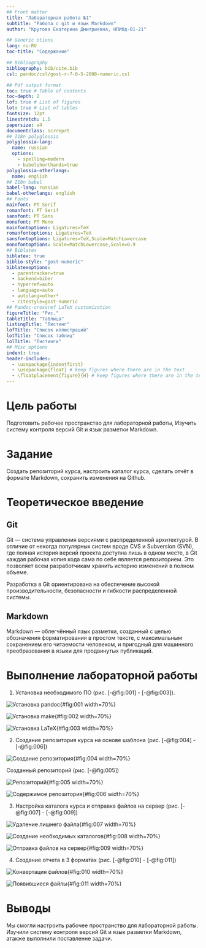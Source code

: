 ```yaml
---
## Front matter
title: "Лабораторная работа №1"
subtitle: "Работа с git и язык Markdown"
author: "Крутова Екатерина Дмитриевна, НПИбд-01-21"

## Generic otions
lang: ru-RU
toc-title: "Содержание"

## Bibliography
bibliography: bib/cite.bib
csl: pandoc/csl/gost-r-7-0-5-2008-numeric.csl

## Pdf output format
toc: true # Table of contents
toc-depth: 2
lof: true # List of figures
lot: true # List of tables
fontsize: 12pt
linestretch: 1.5
papersize: a4
documentclass: scrreprt
## I18n polyglossia
polyglossia-lang:
  name: russian
  options:
	- spelling=modern
	- babelshorthands=true
polyglossia-otherlangs:
  name: english
## I18n babel
babel-lang: russian
babel-otherlangs: english
## Fonts
mainfont: PT Serif
romanfont: PT Serif
sansfont: PT Sans
monofont: PT Mono
mainfontoptions: Ligatures=TeX
romanfontoptions: Ligatures=TeX
sansfontoptions: Ligatures=TeX,Scale=MatchLowercase
monofontoptions: Scale=MatchLowercase,Scale=0.9
## Biblatex
biblatex: true
biblio-style: "gost-numeric"
biblatexoptions:
  - parentracker=true
  - backend=biber
  - hyperref=auto
  - language=auto
  - autolang=other*
  - citestyle=gost-numeric
## Pandoc-crossref LaTeX customization
figureTitle: "Рис."
tableTitle: "Таблица"
listingTitle: "Листинг"
lofTitle: "Список иллюстраций"
lotTitle: "Список таблиц"
lolTitle: "Листинги"
## Misc options
indent: true
header-includes:
  - \usepackage{indentfirst}
  - \usepackage{float} # keep figures where there are in the text
  - \floatplacement{figure}{H} # keep figures where there are in the text
---
```


# Цель работы

Подготовить рабочее пространство для лабораторной работы, Изучить систему контроля версий Git и язык разметки Markdown.

# Задание

Создать репозиторий курса, настроить каталог курса, сделать отчёт в формате Markdown, сохранить изменения на Github.

# Теоретическое введение

## Git

Git — система управления версиями с распределенной архитектурой. В отличие от некогда популярных систем вроде CVS и Subversion (SVN), где полная история версий проекта доступна лишь в одном месте, в Git каждая рабочая копия кода сама по себе является репозиторием. Это позволяет всем разработчикам хранить историю изменений в полном объеме.

Разработка в Git ориентирована на обеспечение высокой производительности, безопасности и гибкости распределенной системы.


## Markdown

Markdown — облегчённый язык разметки, созданный с целью обозначения форматирования в простом тексте, с максимальным сохранением его читаемости человеком, и пригодный для машинного преобразования в языки для продвинутых публикаций.

# Выполнение лабораторной работы

1. Установка необходимого ПО (рис. [-@fig:001] - [-@fig:003]).

![Установка pandoc](image\Screenshot_1.png){#fig:001 width=70%}

![Установка make](image\Screenshot_2.png){#fig:002 width=70%}

![Установка LaTeX](image\Screenshot_3.png){#fig:003 width=70%}

2. Создание репозитория курса на основе шаблона (рис. [-@fig:004] - [-@fig:006])

![Создание репозитория](image\Screenshot_4.png){#fig:004 width=70%}

Созданный репозиторий (рис. [-@fig:005])

![Репозиторий](image\Screenshot_5.png){#fig:005 width=70%}

![Содержимое репозитория](image\Screenshot_6.png){#fig:006 width=70%}

3. Настройка каталога курса и отправка файлов на сервер (рис. [-@fig:007] - [-@fig:009])

![Удаление лишнего файла](image\Screenshot_7.png){#fig:007 width=70%}

![Создание необходимых каталогов](image\Screenshot_8.png){#fig:008 width=70%}

![Отправка файлов на сервер](image\Screenshot_9.png){#fig:009 width=70%}

4. Создание отчета в 3 форматах (рис. [-@fig:010] - [-@fig:011])

![Конвертация файлов](image\Screenshot_11.png){#fig:010 width=70%}

![Появившиеся файлы](image\Screenshot_12.png){#fig:011 width=70%}

# Выводы

Мы смогли настроить рабочее пространство для лабораторной работы. Изучили систему контроля версий Git и язык разметки Markdown, атакже выполнили поставленне задачи.
